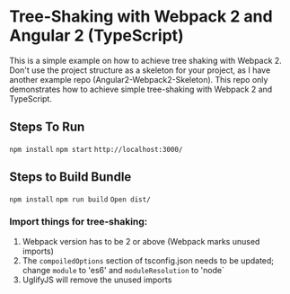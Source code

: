 # Tree-Shaking with Webpack 2 and Angular 2 (TypeScript)

This is a simple example on how to achieve tree shaking with Webpack 2.
Don't use the project structure as a skeleton for your project, as I have another
example repo (Angular2-Webpack2-Skeleton). This repo only demonstrates how to achieve
simple tree-shaking with Webpack 2 and TypeScript.

## Steps To Run
`npm install`
`npm start`
`http://localhost:3000/`

## Steps to Build Bundle
`npm install`
`npm run build`
`Open dist/`

### Import things for tree-shaking:
1. Webpack version has to be 2 or above (Webpack marks unused imports)
2. The `compoiledOptions` section of tsconfig.json needs to be updated; change `module` to 'es6' and `moduleResolution` to 'node`
3. UglifyJS will remove the unused imports

